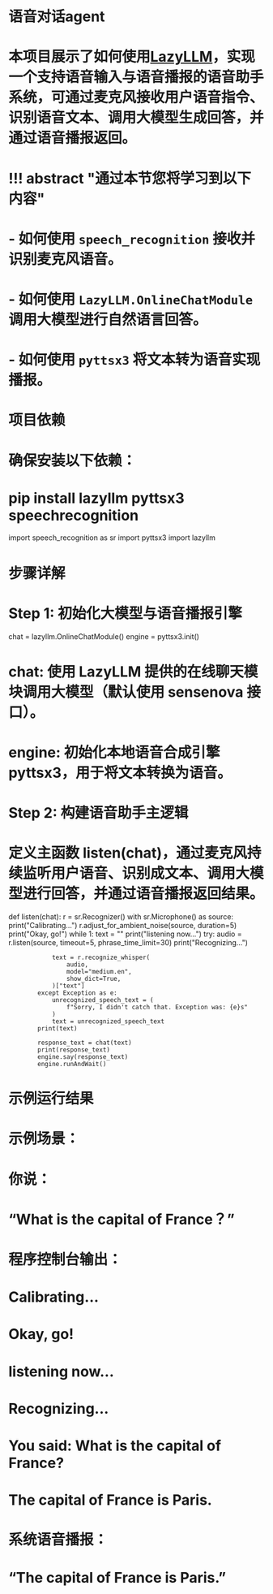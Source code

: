 # 语音对话agent

# 本项目展示了如何使用[LazyLLM](https://github.com/LazyAGI/LazyLLM)，实现一个支持语音输入与语音播报的语音助手系统，可通过麦克风接收用户语音指令、识别语音文本、调用大模型生成回答，并通过语音播报返回。

# !!! abstract "通过本节您将学习到以下内容"
# - 如何使用 `speech_recognition` 接收并识别麦克风语音。
# - 如何使用 `LazyLLM.OnlineChatModule` 调用大模型进行自然语言回答。
# - 如何使用 `pyttsx3` 将文本转为语音实现播报。


# 项目依赖
# 确保安装以下依赖：
# pip install lazyllm pyttsx3 speechrecognition

import speech_recognition as sr
import pyttsx3
import lazyllm


# 步骤详解
# Step 1: 初始化大模型与语音播报引擎

chat = lazyllm.OnlineChatModule()
engine = pyttsx3.init()

# chat: 使用 LazyLLM 提供的在线聊天模块调用大模型（默认使用 sensenova 接口）。
# engine: 初始化本地语音合成引擎 pyttsx3，用于将文本转换为语音。

# Step 2: 构建语音助手主逻辑
# 定义主函数 listen(chat)，通过麦克风持续监听用户语音、识别成文本、调用大模型进行回答，并通过语音播报返回结果。

def listen(chat):
    r = sr.Recognizer()
    with sr.Microphone() as source:
        print("Calibrating...")
        r.adjust_for_ambient_noise(source, duration=5)
        print("Okay, go!")
        while 1:
            text = ""
            print("listening now...")
            try:
                audio = r.listen(source, timeout=5, phrase_time_limit=30)
                print("Recognizing...")

                text = r.recognize_whisper(
                    audio,
                    model="medium.en",
                    show_dict=True,
                )["text"]
            except Exception as e:
                unrecognized_speech_text = (
                    f"Sorry, I didn't catch that. Exception was: {e}s"
                )
                text = unrecognized_speech_text
            print(text)

            response_text = chat(text)
            print(response_text)
            engine.say(response_text)
            engine.runAndWait()

# 示例运行结果

# 示例场景：

# 你说：
# “What is the capital of France？”

# 程序控制台输出：
# Calibrating...
# Okay, go!
# listening now...
# Recognizing...
# You said: What is the capital of France?
# The capital of France is Paris.

# 系统语音播报：
# “The capital of France is Paris.”
